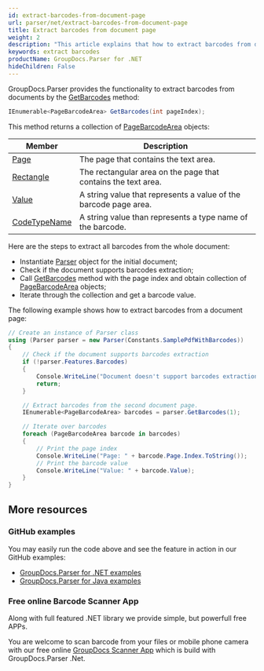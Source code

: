 ```yaml
---
id: extract-barcodes-from-document-page
url: parser/net/extract-barcodes-from-document-page
title: Extract barcodes from document page
weight: 2
description: "This article explains that how to extract barcodes from document page."
keywords: extract barcodes 
productName: GroupDocs.Parser for .NET
hideChildren: False
---
```


GroupDocs.Parser provides the functionality to extract barcodes from documents by the [GetBarcodes](https://apireference.groupdocs.com/parser/net/groupdocs.parser.parser/getbarcodes/methods/2) method:

```csharp
IEnumerable<PageBarcodeArea> GetBarcodes(int pageIndex);
```

This method returns a collection of [PageBarcodeArea](https://apireference.groupdocs.com/parser/net/groupdocs.parser.data/pagebarcodearea) objects:

| Member | Description |
| --- | --- |
| [Page](https://apireference.groupdocs.com/net/parser/groupdocs.parser.data/pagearea/properties/page) | The page that contains the text area.                        |
| [Rectangle](https://apireference.groupdocs.com/net/parser/groupdocs.parser.data/pagearea/properties/rectangle) | The rectangular area on the page that contains the text area. |
| [Value](https://apireference.groupdocs.com/parser/net/groupdocs.parser.data/pagebarcodearea/properties/value) | A string value that represents a value of the barcode page area. |
| [CodeTypeName](https://apireference.groupdocs.com/parser/net/groupdocs.parser.data/pagebarcodearea/properties/codetypename) | A string value than represents a type name of the barcode. |

Here are the steps to extract all barcodes from the whole document:

- Instantiate [Parser](https://apireference.groupdocs.com/net/parser/groupdocs.parser/parser) object for the initial document;
- Check if the document supports barcodes extraction;
- Call [GetBarcodes](https://apireference.groupdocs.com/parser/net/groupdocs.parser.parser/getbarcodes/methods/2) method with the page index and obtain collection of [PageBarcodeArea](https://apireference.groupdocs.com/parser/net/groupdocs.parser.data/pagebarcodearea) objects;
- Iterate through the collection and get a barcode value.

The following example shows how to extract barcodes from a document page:

```csharp
// Create an instance of Parser class
using (Parser parser = new Parser(Constants.SamplePdfWithBarcodes))
{
    // Check if the document supports barcodes extraction
    if (!parser.Features.Barcodes)
    {
        Console.WriteLine("Document doesn't support barcodes extraction.");
        return;
    }

    // Extract barcodes from the second document page.
    IEnumerable<PageBarcodeArea> barcodes = parser.GetBarcodes(1);

    // Iterate over barcodes
    foreach (PageBarcodeArea barcode in barcodes)
    {
        // Print the page index
        Console.WriteLine("Page: " + barcode.Page.Index.ToString());
        // Print the barcode value
        Console.WriteLine("Value: " + barcode.Value);
    }
}
```

## More resources

### GitHub examples

You may easily run the code above and see the feature in action in our GitHub examples:

- [GroupDocs.Parser for .NET examples](https://github.com/groupdocs-parser/GroupDocs.Parser-for-.NET)
- [GroupDocs.Parser for Java examples](https://github.com/groupdocs-parser/GroupDocs.Parser-for-Java)

### Free online Barcode Scanner App

Along with full featured .NET library we provide simple, but powerfull free APPs.

You are welcome to scan barcode from your files or mobile phone camera with our free online [GroupDocs Scanner App](https://products.groupdocs.app/scanner/scan-barcode) which is build with GroupDocs.Parser .Net.